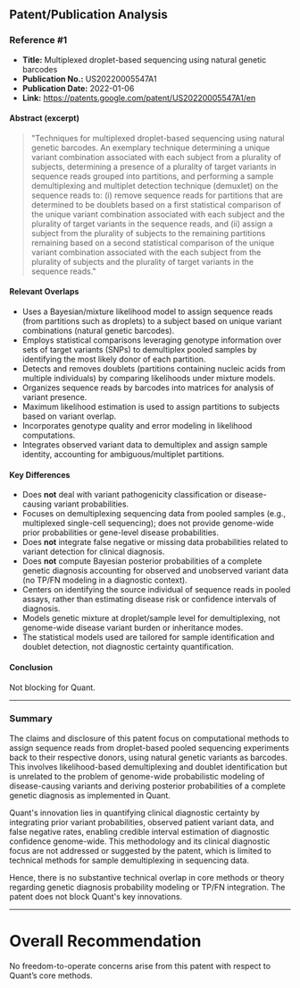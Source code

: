 ## Patent/Publication Analysis

### Reference #1

- **Title:** Multiplexed droplet-based sequencing using natural genetic barcodes  
- **Publication No.:** US20220005547A1  
- **Publication Date:** 2022-01-06  
- **Link:** https://patents.google.com/patent/US20220005547A1/en

#### Abstract (excerpt)

> "Techniques for multiplexed droplet-based sequencing using natural genetic barcodes. An exemplary technique determining a unique variant combination associated with each subject from a plurality of subjects, determining a presence of a plurality of target variants in sequence reads grouped into partitions, and performing a sample demultiplexing and multiplet detection technique (demuxlet) on the sequence reads to: (i) remove sequence reads for partitions that are determined to be doublets based on a first statistical comparison of the unique variant combination associated with each subject and the plurality of target variants in the sequence reads, and (ii) assign a subject from the plurality of subjects to the remaining partitions remaining based on a second statistical comparison of the unique variant combination associated with the each subject from the plurality of subjects and the plurality of target variants in the sequence reads."

#### Relevant Overlaps

- Uses a Bayesian/mixture likelihood model to assign sequence reads (from partitions such as droplets) to a subject based on unique variant combinations (natural genetic barcodes).
- Employs statistical comparisons leveraging genotype information over sets of target variants (SNPs) to demultiplex pooled samples by identifying the most likely donor of each partition.
- Detects and removes doublets (partitions containing nucleic acids from multiple individuals) by comparing likelihoods under mixture models.
- Organizes sequence reads by barcodes into matrices for analysis of variant presence.
- Maximum likelihood estimation is used to assign partitions to subjects based on variant overlap.
- Incorporates genotype quality and error modeling in likelihood computations.
- Integrates observed variant data to demultiplex and assign sample identity, accounting for ambiguous/multiplet partitions.

#### Key Differences

- Does **not** deal with variant pathogenicity classification or disease-causing variant probabilities.
- Focuses on demultiplexing sequencing data from pooled samples (e.g., multiplexed single-cell sequencing); does not provide genome-wide prior probabilities or gene-level disease probabilities.
- Does **not** integrate false negative or missing data probabilities related to variant detection for clinical diagnosis.
- Does **not** compute Bayesian posterior probabilities of a complete genetic diagnosis accounting for observed and unobserved variant data (no TP/FN modeling in a diagnostic context).
- Centers on identifying the source individual of sequence reads in pooled assays, rather than estimating disease risk or confidence intervals of diagnosis.
- Models genetic mixture at droplet/sample level for demultiplexing, not genome-wide disease variant burden or inheritance modes.
- The statistical models used are tailored for sample identification and doublet detection, not diagnostic certainty quantification.

#### Conclusion

Not blocking for Quant.

---

### Summary

The claims and disclosure of this patent focus on computational methods to assign sequence reads from droplet-based pooled sequencing experiments back to their respective donors, using natural genetic variants as barcodes. This involves likelihood-based demultiplexing and doublet identification but is unrelated to the problem of genome-wide probabilistic modeling of disease-causing variants and deriving posterior probabilities of a complete genetic diagnosis as implemented in Quant.

Quant's innovation lies in quantifying clinical diagnostic certainty by integrating prior variant probabilities, observed patient variant data, and false negative rates, enabling credible interval estimation of diagnostic confidence genome-wide. This methodology and its clinical diagnostic focus are not addressed or suggested by the patent, which is limited to technical methods for sample demultiplexing in sequencing data.

Hence, there is no substantive technical overlap in core methods or theory regarding genetic diagnosis probability modeling or TP/FN integration. The patent does not block Quant's key innovations.

---

# Overall Recommendation

No freedom-to-operate concerns arise from this patent with respect to Quant’s core methods.
